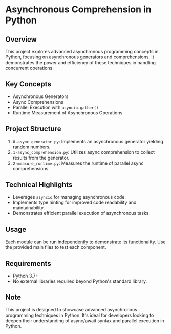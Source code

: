 # Asynchronous Comprehension in Python

## Overview
This project explores advanced asynchronous programming concepts in Python, focusing on asynchronous generators and comprehensions. It demonstrates the power and efficiency of these techniques in handling concurrent operations.

## Key Concepts
- Asynchronous Generators
- Async Comprehensions
- Parallel Execution with `asyncio.gather()`
- Runtime Measurement of Asynchronous Operations

## Project Structure
1. `0-async_generator.py`: Implements an asynchronous generator yielding random numbers.
2. `1-async_comprehension.py`: Utilizes async comprehension to collect results from the generator.
3. `2-measure_runtime.py`: Measures the runtime of parallel async comprehensions.

## Technical Highlights
- Leverages `asyncio` for managing asynchronous code.
- Implements type hinting for improved code readability and maintainability.
- Demonstrates efficient parallel execution of asynchronous tasks.

## Usage
Each module can be run independently to demonstrate its functionality. Use the provided main files to test each component.

## Requirements
- Python 3.7+
- No external libraries required beyond Python's standard library.

## Note
This project is designed to showcase advanced asynchronous programming techniques in Python. It's ideal for developers looking to deepen their understanding of async/await syntax and parallel execution in Python.
